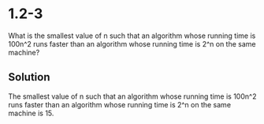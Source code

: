 # 1.2-3
What is the smallest value of n such that an algorithm whose running time is 100n^2 runs faster than an algorithm whose running time is 2^n on the same machine?

## Solution

The smallest value of n such that an algorithm whose running time is 100n^2 runs faster than an algorithm whose running time is 2^n on the same machine is 15.